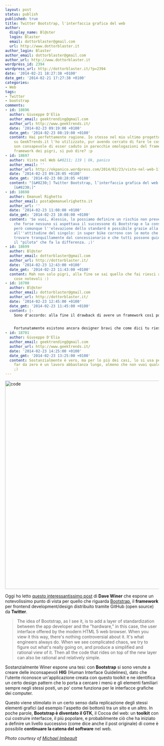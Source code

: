 ```yaml
---
layout: post
status: publish
published: true
title: Twitter Bootstrap, l'interfaccia grafica del web
author:
  display_name: Bl@ster
  login: Blaster
  email: dottorblaster@gmail.com
  url: http://www.dottorblaster.it
author_login: Blaster
author_email: dottorblaster@gmail.com
author_url: http://www.dottorblaster.it
wordpress_id: 2394
wordpress_url: http://dottorblaster.it/?p=2394
date: '2014-02-21 18:27:38 +0100'
date_gmt: '2014-02-21 17:27:38 +0100'
categories:
- Web
tags:
- Twitter
- bootstrap
comments:
- id: 18696
  author: Giuseppe D'Elia
  author_email: geektrending@gmail.com
  author_url: http://www.geektrends.it/
  date: '2014-02-23 09:19:00 +0100'
  date_gmt: '2014-02-23 08:19:00 +0100'
  content: Hai perfettamente ragione. Io stesso nel mio ultimo progetto personale
    su GeekTrends.it l'ho utilizzato, pur avendo cercato di fare le cose diversamente
    son consapevole di esser caduto in parecchie omologazioni del framework... il
    framework dei pigri, si può dire? :p
- id: 18697
  author: Visto nel Web &#8211; 119 | Ok, panico
  author_email: ''
  author_url: http://okpanico.wordpress.com/2014/02/23/visto-nel-web-119/
  date: '2014-02-23 09:28:05 +0100'
  date_gmt: '2014-02-23 08:28:05 +0100'
  content: "[&#8230;] Twitter Bootstrap, l’interfaccia grafica del web ::: Bl@ster&#8217;s
    [&#8230;]"
- id: 18698
  author: Emanuel Righetto
  author_email: posta@emanuelrighetto.it
  author_url: ''
  date: '2014-02-23 11:08:00 +0100'
  date_gmt: '2014-02-23 10:08:00 +0100'
  content: 'Se vuoi, Alessio, lo possiamo definire un rischio non preventivato (immagino
    che forse nessuno si aspettava il successone di Bootstrap e la conseguente "omologazione")
    però comunque l''elevazione dello standard è possibile grazie alla propensione  e
    all''attitudine del singolo: in super bike corrono con le moto che si possono
    trovare tranquillamente dal concessionario e che tutti possono guidare. E'' ancora
    il "pilota" che fa la differenza. ;)'
- id: 18699
  author: Bl@ster
  author_email: dottorblaster@gmail.com
  author_url: http://dottorblaster.it/
  date: '2014-02-23 12:43:00 +0100'
  date_gmt: '2014-02-23 11:43:00 +0100'
  content: Mah non solo pigri, alla fine se sai quello che fai riesci a tirarci fuori
    cose notevoli :)
- id: 18700
  author: Bl@ster
  author_email: dottorblaster@gmail.com
  author_url: http://dottorblaster.it/
  date: '2014-02-23 12:45:00 +0100'
  date_gmt: '2014-02-23 11:45:00 +0100'
  content: |-
    Sono d'accordo: alla fine il drawback di avere un framework così popolare è che il rischio di cadere nella "classica UX" è sempre dietro l'angolo, però dall'altro lato hai un grado elevato di standardizzazione :)


    Fortunatamente esistono ancora designer bravi che come dici tu riescono anche a usare Bootstrap per tirare fuori qualcosa di carino :)
- id: 18701
  author: Giuseppe D'Elia
  author_email: geektrending@gmail.com
  author_url: http://www.geektrends.it/
  date: '2014-02-23 14:25:00 +0100'
  date_gmt: '2014-02-23 13:25:00 +0100'
  content: Sostanzialmente è vero, ma per lo più dei casi, lo si usa per comodità,
    far da zero è un lavoro abbastanza lungo, almeno che non vuoi qualcosa di minimale
    ;)
---
```

<p><img class="aligncenter" alt="code" src="http://farm3.staticflickr.com/2689/4466482623_6aea29d90a_b.jpg" width="1024" height="680" /></p>
<p>Oggi ho letto <a href="http://scripting.com/2014/02/18/howIThinkAboutBootstrap.html">questo interessantissimo post</a> di <strong>Dave Winer</strong> che espone un notevolissimo punto di vista per quello che riguarda <a href="http://getbootstrap.com/">Bootstrap</a>, il <strong>framework</strong> per frontend development/design distribuito tramite GitHub (open source) da <strong>Twitter</strong>.</p>
<blockquote><p>The idea of Bootstrap, as I see it, is to add a layer of standardization between the app developer and the "hardware," in this case, the user interface offered by the modern HTML 5 web browser. When you view it this way, there's nothing controversial about it. It's what engineers always do. When we see complicated chaos, we try to figure out what's really going on, and produce a simplified and rational view of it. Then all the code that rides on top of the new layer can also be rational and relatively simple.</p></blockquote>
<p>Sostanzialmente Winer espone una tesi: con <strong>Bootstrap</strong> si sono venute a creare delle inconsapevoli <strong>HIG</strong> (Human Interface Guidelines), dato che l'utente riconosce un'applicazione creata con questo toolkit e ne identifica un certo design pattern che lo porta a cercare i menù e gli elementi familiari sempre negli stessi posti, un po' come funziona per le interfacce grafiche dei computer.</p>
<p>Questo viene stimolato in un certo senso dalla replicazione degli stessi elementi grafici (ad esempio l'aspetto dei bottoni) tra un sito e un altro. In poche parole, <strong>Bootstrap è diventato il GTK</strong>, il Cocoa del web: un <strong>toolkit</strong> con cui costruire interfacce, il più popolare, e probabilmente ciò che ha iniziato a definire un livello successivo (come dice anche il post originale) di come è possibile <strong>continuare la catena del software</strong> nel web.</p>
<p><em>Photo courtesy of <a href="http://www.flickr.com/photos/riebart/4466482623/">Michael Imbeault</a></em></p>

